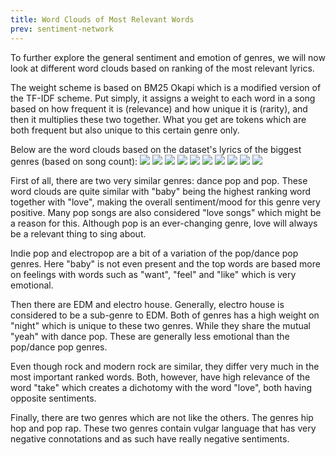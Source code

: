 ```yaml
---
title: Word Clouds of Most Relevant Words
prev: sentiment-network
---
```


To further explore the general sentiment and emotion of genres, we will now look at different word clouds based on ranking of the most relevant lyrics.

The weight scheme is based on BM25 Okapi which is a modified version of the TF-IDF scheme. Put simply, it assigns a weight to each word in a song based on how frequent it is (relevance) and how unique it is (rarity), and then it multiplies these two together. What you get are tokens which are both frequent but also unique to this certain genre only.

Below are the word clouds based on the dataset's lyrics of the biggest genres (based on song count):
![](/plots/pop_wc.svg)
![](/plots/electro_house_wc.svg)
![](/plots/dance_pop_wc.svg)
![](/plots/edm_wc.svg)
![](/plots/indie_pop_wc.svg)
![](/plots/hip_hop_wc.svg)
![](/plots/rock_wc.svg)
![](/plots/pop_rap_wc.svg)
![](/plots/electropop_wc.svg)
![](/plots/modern_rock_wc.svg)

First of all, there are two very similar genres: dance pop and pop. These word clouds are quite similar with "baby" being the highest ranking word together with "love", making the overall sentiment/mood for this genre very positive. Many pop songs are also considered "love songs" which might be a reason for this. Although pop is an ever-changing genre, love will always be a relevant thing to sing about.

Indie pop and electropop are a bit of a variation of the pop/dance pop genres. Here "baby" is not even present and the top words are based more on feelings with words such as "want", "feel" and "like" which is very emotional.

Then there are EDM and electro house. Generally, electro house is considered to be a sub-genre to EDM. Both of genres has a high weight on "night" which is unique to these two genres. While they share the mutual "yeah" with dance pop. These are generally less emotional than the pop/dance pop genres.

Even though rock and modern rock are similar, they differ very much in the most important ranked words. Both, however, have high relevance of the word "take" which creates a dichotomy with the word "love", both having opposite sentiments.

Finally, there are two genres which are not like the others. The genres hip hop and pop rap. These two genres contain vulgar language that has very negative connotations and as such have really negative sentiments. 